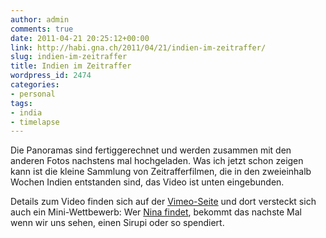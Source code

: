 ```yaml
---
author: admin
comments: true
date: 2011-04-21 20:25:12+00:00
link: http://habi.gna.ch/2011/04/21/indien-im-zeitraffer/
slug: indien-im-zeitraffer
title: Indien im Zeitraffer
wordpress_id: 2474
categories:
- personal
tags:
- india
- timelapse
---
```


Die Panoramas sind fertiggerechnet und werden zusammen mit den anderen Fotos nachstens mal hochgeladen. Was ich jetzt schon zeigen kann ist die kleine Sammlung von Zeitrafferfilmen, die in den zweieinhalb Wochen Indien entstanden sind, das Video ist unten eingebunden.






Details zum Video finden sich auf der [Vimeo-Seite](http://vimeo.com/22710413) und dort versteckt sich auch ein Mini-Wettbewerb: Wer [Nina findet](http://www.findwaldo.com/), bekommt das nachste Mal wenn wir uns sehen, einen Sirupi oder so spendiert.  

